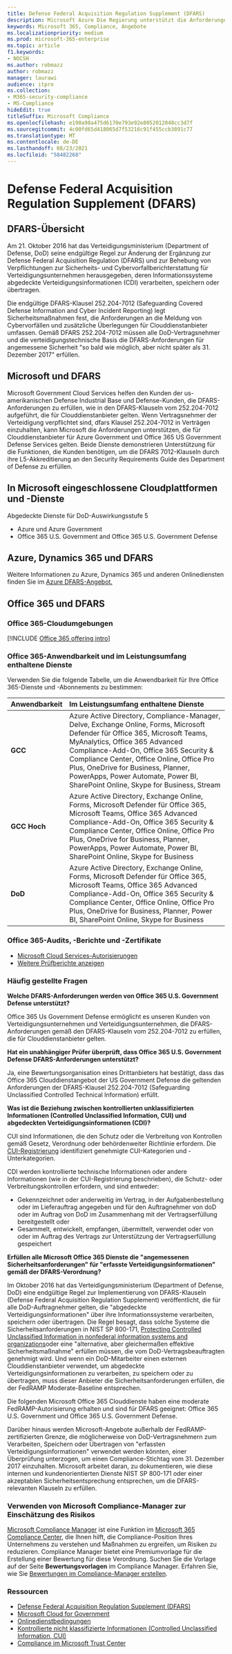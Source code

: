```yaml
---
title: Defense Federal Acquisition Regulation Supplement (DFARS)
description: Microsoft Azure Die Regierung unterstützt die Anforderungen der Federal Acquisition Regulation (DFARS).
keywords: Microsoft 365, Compliance, Angebote
ms.localizationpriority: medium
ms.prod: microsoft-365-enterprise
ms.topic: article
f1.keywords:
- NOCSH
ms.author: robmazz
author: robmazz
manager: laurawi
audience: itpro
ms.collection:
- M365-security-compliance
- MS-Compliance
hideEdit: true
titleSuffix: Microsoft Compliance
ms.openlocfilehash: e190a98a475d6170e793e92e8052012048cc3d7f
ms.sourcegitcommit: 4c00fd65d418065d7f53216c91f455ccb3891c77
ms.translationtype: MT
ms.contentlocale: de-DE
ms.lasthandoff: 08/23/2021
ms.locfileid: "58482268"
---
```

# <a name="defense-federal-acquisition-regulation-supplement-dfars"></a>Defense Federal Acquisition Regulation Supplement (DFARS)

## <a name="dfars-overview"></a>DFARS-Übersicht

Am 21. Oktober 2016 hat das Verteidigungsministerium (Department of Defense, DoD) seine endgültige Regel zur Änderung der Ergänzung zur Defense Federal Acquisition Regulation (DFARS) und zur Behebung von Verpflichtungen zur Sicherheits- und Cybervorfallberichterstattung für Verteidigungsunternehmen herausgegeben, deren Informationssysteme abgedeckte Verteidigungsinformationen (CDI) verarbeiten, speichern oder übertragen.  
  
Die endgültige DFARS-Klausel 252.204-7012 (Safeguarding Covered Defense Information and Cyber Incident Reporting) legt Sicherheitsmaßnahmen fest, die Anforderungen an die Meldung von Cybervorfällen und zusätzliche Überlegungen für Clouddienstanbieter umfassen. Gemäß DFARS 252.204-7012 müssen alle DoD-Vertragsnehmer und die verteidigungstechnische Basis die DFARS-Anforderungen für angemessene Sicherheit "so bald wie möglich, aber nicht später als 31. Dezember 2017" erfüllen.

## <a name="microsoft-and-dfars"></a>Microsoft und DFARS

Microsoft Government Cloud Services helfen den Kunden der us-amerikanischen Defense Industrial Base und Defense-Kunden, die DFARS-Anforderungen zu erfüllen, wie in den DFARS-Klauseln vom 252.204-7012 aufgeführt, die für Clouddienstanbieter gelten. Wenn Vertragsnehmer der Verteidigung verpflichtet sind, dfars Klausel 252.204-7012 in Verträgen einzuhalten, kann Microsoft die Anforderungen unterstützen, die für Clouddienstanbieter für Azure Government und Office 365 US Government Defense Services gelten. Beide Dienste demonstrieren Unterstützung für die Funktionen, die Kunden benötigen, um die DFARS 7012-Klauseln durch ihre L5-Akkreditierung an den Security Requirements Guide des Department of Defense zu erfüllen.  

## <a name="microsoft-in-scope-cloud-platforms--services"></a>In Microsoft eingeschlossene Cloudplattformen und -Dienste

Abgedeckte Dienste für DoD-Auswirkungsstufe 5

- Azure und Azure Government
- Office 365 U.S. Government and Office 365 U.S. Government Defense

## <a name="azure-dynamics-365-and-dfars"></a>Azure, Dynamics 365 und DFARS

Weitere Informationen zu Azure, Dynamics 365 und anderen Onlinediensten finden Sie im [Azure DFARS-Angebot.](/azure/compliance/offerings/offering-dfars)

## <a name="office-365-and-dfars"></a>Office 365 und DFARS

### <a name="office-365-cloud-environments"></a>Office 365-Cloudumgebungen

[!INCLUDE [Office 365 offering intro](../includes/o365-offering-introduction.md)]

### <a name="office-365-applicability-and-in-scope-services"></a>Office 365-Anwendbarkeit und im Leistungsumfang enthaltene Dienste

Verwenden Sie die folgende Tabelle, um die Anwendbarkeit für Ihre Office 365-Dienste und -Abonnements zu bestimmen:

| **Anwendbarkeit** | **Im Leistungsumfang enthaltene Dienste** |
|:------------------|:----------------------|
| **GCC** | Azure Active Directory, Compliance-Manager, Delve, Exchange Online, Forms, Microsoft Defender für Office 365, Microsoft Teams, MyAnalytics, Office 365 Advanced Compliance-Add-On, Office 365 Security & Compliance Center, Office Online, Office Pro Plus, OneDrive for Business, Planner, PowerApps, Power Automate, Power BI, SharePoint Online, Skype for Business, Stream |
| **GCC Hoch** | Azure Active Directory, Exchange Online, Forms, Microsoft Defender für Office 365, Microsoft Teams, Office 365 Advanced Compliance-Add-On, Office 365 Security & Compliance Center, Office Online, Office Pro Plus, OneDrive for Business, Planner, PowerApps, Power Automate, Power BI, SharePoint Online, Skype for Business |
| **DoD** | Azure Active Directory, Exchange Online, Forms, Microsoft Defender für Office 365, Microsoft Teams, Office 365 Advanced Compliance-Add-On, Office 365 Security & Compliance Center, Office Online, Office Pro Plus, OneDrive for Business, Planner, Power BI, SharePoint Online, Skype for Business |

### <a name="office-365-audits-reports-and-certificates"></a>Office 365-Audits, -Berichte und -Zertifikate

- [Microsoft Cloud Services-Autorisierungen](https://marketplace.fedramp.gov/index.html#/products?status=Compliant&sort=productName)
- [Weitere Prüfberichte anzeigen](https://aka.ms/auditreports)

### <a name="frequently-asked-questions"></a>Häufig gestellte Fragen

**Welche DFARS-Anforderungen werden von Office 365 U.S. Government Defense unterstützt?**

Office 365 Us Government Defense ermöglicht es unseren Kunden von Verteidigungsunternehmen und Verteidigungsunternehmen, die DFARS-Anforderungen gemäß den DFARS-Klauseln vom 252.204-7012 zu erfüllen, die für Clouddienstanbieter gelten.

**Hat ein unabhängiger Prüfer überprüft, dass Office 365 U.S. Government Defense DFARS-Anforderungen unterstützt?**

Ja, eine Bewertungsorganisation eines Drittanbieters hat bestätigt, dass das Office 365 Clouddienstangebot der US Government Defense die geltenden Anforderungen der DFARS-Klausel 252.204-7012 (Safeguarding Unclassified Controlled Technical Information) erfüllt.

**Was ist die Beziehung zwischen kontrollierten unklassifizierten Informationen (Controlled Unclassified Information, CUI) und abgedeckten Verteidigungsinformationen (CDI)?**

CUI sind Informationen, die den Schutz oder die Verbreitung von Kontrollen gemäß Gesetz, Verordnung oder behördenweiter Richtlinie erfordern. Die [CUI-Registrierung](https://www.archives.gov/cui/registry/category-list.html) identifiziert genehmigte CUI-Kategorien und -Unterkategorien.

CDI werden kontrollierte technische Informationen oder andere Informationen (wie in der CUI-Registrierung beschrieben), die Schutz- oder Verbreitungskontrollen erfordern, und sind entweder:

- Gekennzeichnet oder anderweitig im Vertrag, in der Aufgabenbestellung oder im Lieferauftrag angegeben und für den Auftragnehmer von doD oder im Auftrag von DoD im Zusammenhang mit der Vertragserfüllung bereitgestellt oder
- Gesammelt, entwickelt, empfangen, übermittelt, verwendet oder von oder im Auftrag des Vertrags zur Unterstützung der Vertragserfüllung gespeichert

**Erfüllen alle Microsoft Office 365 Dienste die "angemessenen Sicherheitsanforderungen" für "erfasste Verteidigungsinformationen" gemäß der DFARS-Verordnung?**

Im Oktober 2016 hat das Verteidigungsministerium (Department of Defense, DoD) eine endgültige Regel zur Implementierung von DFARS-Klauseln (Defense Federal Acquisition Regulation Supplement) veröffentlicht, die für alle DoD-Auftragnehmer gelten, die "abgedeckte Verteidigungsinformationen" über ihre Informationssysteme verarbeiten, speichern oder übertragen. Die Regel besagt, dass solche Systeme die Sicherheitsanforderungen in NIST SP 800-171, [Protecting Controlled Unclassified Information in nonfederal information systems and organizations](https://nvlpubs.nist.gov/nistpubs/SpecialPublications/NIST.SP.800-171.pdf)oder eine "alternative, aber gleichermaßen effektive Sicherheitsmaßnahme" erfüllen müssen, die vom DoD-Vertragsbeauftragten genehmigt wird. Und wenn ein DoD-Mitarbeiter einen externen Clouddienstanbieter verwendet, um abgedeckte Verteidigungsinformationen zu verarbeiten, zu speichern oder zu übertragen, muss dieser Anbieter die Sicherheitsanforderungen erfüllen, die der FedRAMP Moderate-Baseline entsprechen.

Die folgenden Microsoft Office 365 Clouddienste haben eine moderate FedRAMP-Autorisierung erhalten und sind für DFARS geeignet: Office 365 U.S. Government und Office 365 U.S. Government Defense.

Darüber hinaus werden Microsoft-Angebote außerhalb der FedRAMP-zertifizierten Grenze, die möglicherweise von DoD-Vertragsnehmern zum Verarbeiten, Speichern oder Übertragen von "erfassten Verteidigungsinformationen" verwendet werden könnten, einer Überprüfung unterzogen, um einen Compliance-Stichtag vom 31. Dezember 2017 einzuhalten. Microsoft arbeitet daran, zu dokumentieren, wie diese internen und kundenorientierten Dienste NIST SP 800-171 oder einer akzeptablen Sicherheitsentsprechung entsprechen, um die DFARS-relevanten Klauseln zu erfüllen.

### <a name="use-microsoft-compliance-manager-to-assess-your-risk"></a>Verwenden von Microsoft Compliance-Manager zur Einschätzung des Risikos

[Microsoft Compliance Manager](/microsoft-365/compliance/compliance-manager) ist eine Funktion im [Microsoft 365 Compliance Center](/microsoft-365/compliance/microsoft-365-compliance-center), die Ihnen hilft, die Compliance-Position Ihres Unternehmens zu verstehen und Maßnahmen zu ergreifen, um Risiken zu reduzieren. Compliance Manager bietet eine Premiumvorlage für die Erstellung einer Bewertung für diese Verordnung. Suchen Sie die Vorlage auf der Seite **Bewertungsvorlagen** im Compliance Manager. Erfahren Sie, wie Sie [Bewertungen im Compliance-Manager erstellen](/microsoft-365/compliance/compliance-manager-assessments).

### <a name="resources"></a>Ressourcen

- [Defense Federal Acquisition Regulation Supplement (DFARS)](https://www.acq.osd.mil/dpap/dars/dfarspgi/current/index.html)
- [Microsoft Cloud for Government](https://enterprise.microsoft.com/industries/government/start-your-microsoft-cloud-for-government-trial-today)
- [Onlinedienstbedingungen](https://www.microsoftvolumelicensing.com/DocumentSearch.aspx?Mode=3&DocumentTypeId=31)
- [Kontrollierte nicht klassifizierte Informationen (Controlled Unclassified Information, CUI)](https://www.archives.gov/cui/registry/category-list)
- [Compliance im Microsoft Trust Center](https://www.microsoft.com/trust-center/compliance/compliance-overview)

